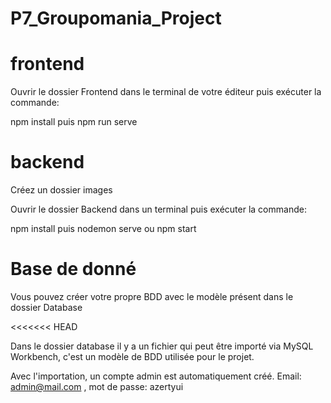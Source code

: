 # P7_Groupomania_Project

# frontend
Ouvrir le dossier Frontend dans le terminal de votre éditeur puis exécuter la commande:

npm install puis npm run serve

# backend

Créez un dossier images

Ouvrir le dossier Backend dans un terminal puis exécuter la commande:

npm install puis nodemon serve ou npm start

# Base de donné

Vous pouvez créer votre propre BDD avec le modèle présent dans le dossier Database

<<<<<<< HEAD

Dans le dossier database il y a un fichier qui peut être importé via MySQL Workbench,
c'est un modèle de BDD utilisée pour le projet.

Avec l'importation, un compte admin est automatiquement créé. Email: admin@mail.com , mot de passe: azertyui
